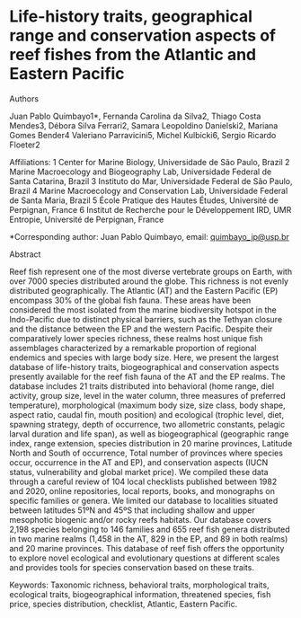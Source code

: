# Life-history traits, geographical range and conservation aspects of reef fishes from the Atlantic and Eastern Pacific

Authors

Juan Pablo Quimbayo1*, Fernanda Carolina da Silva2, Thiago Costa Mendes3, Débora Silva Ferrari2, 
Samara Leopoldino Danielski2, Mariana Gomes Bender4 Valeriano Parravicini5, Michel Kulbicki6, Sergio Ricardo Floeter2

Affiliations:
1 Center for Marine Biology, Universidade de São Paulo, Brazil
2 Marine Macroecology and Biogeography Lab, Universidade Federal de Santa Catarina, Brazil
3 Instituto do Mar, Universidade Federal de São Paulo, Brazil
4 Marine Macroecology and Conservation Lab, Universidade Federal de Santa Maria, Brazil
5 École Pratique des Hautes Études, Université de Perpignan, France
6 Institut de Recherche pour le Développement IRD, UMR Entropie, Université de Perpignan, France

*Corresponding author: Juan Pablo Quimbayo, email: quimbayo_jp@usp.br

Abstract

Reef fish represent one of the most diverse vertebrate groups on Earth, with over 7000 species distributed around the globe. This richness is not evenly distributed geographically. The Atlantic (AT) and the Eastern Pacific (EP) encompass 30% of the global fish fauna. These areas have been considered the most isolated from the marine biodiversity hotspot in the Indo-Pacific due to distinct physical barriers, such as the Tethyan closure and the distance between the EP and the western Pacific. Despite their comparatively lower species richness, these realms host unique fish assemblages characterized by a remarkable proportion of regional endemics and species with large body size. Here, we present the largest database of life-history traits, biogeographical and conservation aspects presently available for the reef fish fauna of the AT and the EP realms. The database includes 21 traits distributed into behavioral (home range, diel activity, group size, level in the water column, three measures of preferred temperature), morphological (maximum body size, size class, body shape, aspect ratio, caudal fin, mouth position) and ecological (trophic level, diet, spawning strategy, depth of occurrence, two allometric constants, pelagic larval duration and life span), as well as biogeographical (geographic range index, range extension, species distribution in 20 marine provinces, Latitude North and South of occurrence, Total number of provinces where species occur, occurrence in the AT and EP), and conservation aspects (IUCN status, vulnerability and global market price). We compiled these data through a careful review of 104 local checklists published between 1982 and 2020, online repositories, local reports, books, and monographs on specific families or genera. We limited our database to localities situated between latitudes 51ºN and 45ºS that including shallow and upper mesophotic biogenic and/or rocky reefs habitats. Our database covers 2,198 species belonging to 146 families and 655 reef fish genera distributed in two marine realms (1,458 in the AT, 829 in the EP, and 89 in both realms) and 20 marine provinces. This database of reef fish offers the opportunity to explore novel ecological and evolutionary questions at different scales and provides tools for species conservation based on these traits.

Keywords: Taxonomic richness, behavioral traits, morphological traits, ecological traits, biogeographical information, threatened species, fish price, species distribution, checklist, Atlantic, Eastern Pacific.
